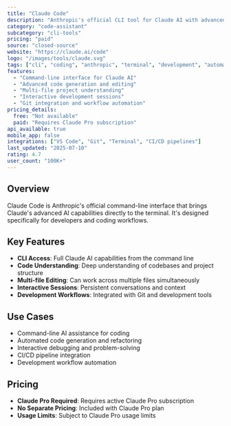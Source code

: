 ```yaml
---
title: "Claude Code"
description: "Anthropic's official CLI tool for Claude AI with advanced coding capabilities"
category: "code-assistant"
subcategory: "cli-tools"
pricing: "paid"
source: "closed-source"
website: "https://claude.ai/code"
logo: "/images/tools/claude.svg"
tags: ["cli", "coding", "anthropic", "terminal", "development", "automation"]
features:
  - "Command-line interface for Claude AI"
  - "Advanced code generation and editing"
  - "Multi-file project understanding"
  - "Interactive development sessions"
  - "Git integration and workflow automation"
pricing_details:
  free: "Not available"
  paid: "Requires Claude Pro subscription"
api_available: true
mobile_app: false
integrations: ["VS Code", "Git", "Terminal", "CI/CD pipelines"]
last_updated: "2025-07-10"
rating: 4.7
user_count: "100K+"
---
```


## Overview

Claude Code is Anthropic's official command-line interface that brings Claude's advanced AI capabilities directly to the terminal. It's designed specifically for developers and coding workflows.

## Key Features

- **CLI Access**: Full Claude AI capabilities from the command line
- **Code Understanding**: Deep understanding of codebases and project structure
- **Multi-file Editing**: Can work across multiple files simultaneously
- **Interactive Sessions**: Persistent conversations and context
- **Development Workflows**: Integrated with Git and development tools

## Use Cases

- Command-line AI assistance for coding
- Automated code generation and refactoring
- Interactive debugging and problem-solving
- CI/CD pipeline integration
- Development workflow automation

## Pricing

- **Claude Pro Required**: Requires active Claude Pro subscription
- **No Separate Pricing**: Included with Claude Pro plan
- **Usage Limits**: Subject to Claude Pro usage limits
